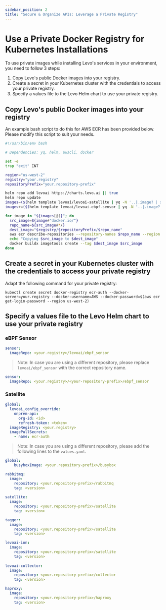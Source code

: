 ```yaml
---
sidebar_position: 2
title: "Secure & Organize APIs: Leverage a Private Registry"
---
```


# Use a Private Docker Registry for Kubernetes Installations

To use private images while installing Levo's services in your environment, you need to follow 3 steps:
1. Copy Levo's public Docker images into your registry.
1. Create a secret in your Kubernetes cluster with the credentials to access your private registry.
1. Specify a values file to the Levo Helm chart to use your private registry.

## Copy Levo's public Docker images into your registry

An example bash script to do this for AWS ECR has been provided below. Please modify this script to suit your needs.

```bash
#!/usr/bin/env bash

# Dependencies: yq, helm, awscli, docker

set -e
trap "exit" INT

region="us-west-2"
registry="your.registry"
repositoryPrefix="your.repository-prefix"

helm repo add levoai https://charts.levo.ai || true
helm repo update
images=($(helm template levoai/levoai-satellite | yq -N '..|.image? | select(.)' | sort -u))
images+=($(helm template levoai/levoai-ebpf-sensor | yq -N '..|.image? | select(.)' | sort -u))

for image in "${images[@]}"; do
  src_image=${image#"docker.io/"}
  repo_name=${src_image#*/}
  dest_image="$registry/$repositoryPrefix/$repo_name"
  aws ecr describe-repositories --repository-names $repo_name --region $region || aws ecr create-repository --repository-name $repo_name --region $region
  echo "Copying $src_image to $dest_image"
  docker buildx imagetools create --tag $dest_image $src_image
done
```

## Create a secret in your Kubernetes cluster with the credentials to access your private registry

Adapt the following command for your private registry:

```shell
kubectl create secret docker-registry ecr-auth --docker-server=your.registry --docker-username=AWS --docker-password=$(aws ecr get-login-password --region us-west-2)
```

## Specify a values file to the Levo Helm chart to use your private registry

### eBPF Sensor

```yaml
sensor:
  imageRepo: <your.registry>/levoai/ebpf_sensor
```
> Note: In case you are using a different repository, please replace `levoai/ebpf_sensor` with the correct repository name.
```yaml
sensor:
  imageRepo: <your.registry>/<your-repository-prefix>/ebpf_sensor
```

### Satellite

```yaml
global:
  levoai_config_override:
    onprem-api:
      org-id: <id>
      refresh-token: <token>
  imageRegistry: <your.registry>
  imagePullSecrets:
    - name: ecr-auth
```

> Note: In case you are using a different repository, please add the following lines to the `values.yaml`.
```yaml
global:
    busyboxImage: <your.repository-prefix>/busybox

rabbitmq:
  image:
    repository: <your.repository-prefix>/rabbitmq
    tag: <version>
    
satellite:
  image:
    repository: <your.repository-prefix>/satellite
    tag: <version>

tagger:
  image:
    repository: <your.repository-prefix>/satellite
    tag: <version>

levoai-ion:
  image:
    repository: <your.repository-prefix>/satellite
    tag: <version>
    
levoai-collector:
  image:
    repository: <your.repository-prefix>/collector
    tag: <version>

haproxy:
  image:
    repository: <your.repository-prefix>/haproxy
    tag: <version>
```

